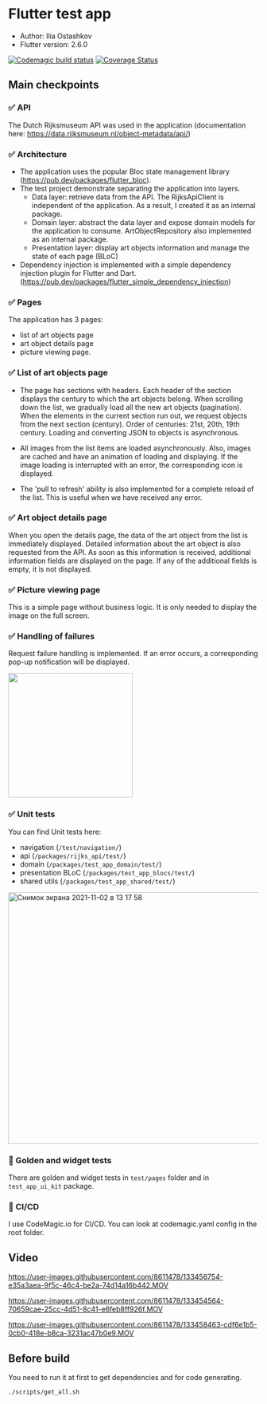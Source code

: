# Flutter test app

* Author: Ilia Ostashkov
* Flutter version: 2.6.0

[![Codemagic build status](https://api.codemagic.io/apps/61801c5bf780e4f64be7e6c7/test-flow/status_badge.svg)](https://api.codemagic.io/apps/61801c5bf780e4f64be7e6c7/test-flow/latest_build)
[![Coverage Status](https://coveralls.io/repos/github/IlyaOstashkov/Flutter_test_app/badge.svg)](https://coveralls.io/github/IlyaOstashkov/Flutter_test_app)

## Main checkpoints

### ✅ API

The Dutch Rijksmuseum API was used in the application (documentation here: https://data.rijksmuseum.nl/object-metadata/api/)

### ✅ Architecture

- The application uses the popular Bloc state management library (https://pub.dev/packages/flutter_bloc).
- The test project demonstrate separating the application into layers.
    - Data layer: retrieve data from the API. The RijksApiClient is independent of the application. As a result, I created it as an internal package.
    - Domain layer: abstract the data layer and expose domain models for the application to consume. ArtObjectRepository also implemented as an internal package. 
    - Presentation layer: display art objects information and manage the state of each page (BLoC)
- Dependency injection is implemented with a simple dependency injection plugin for Flutter and Dart.(https://pub.dev/packages/flutter_simple_dependency_injection)

### ✅ Pages

The application has 3 pages: 
* list of art objects page
* art object details page
* picture viewing page.

### ✅ List of art objects page

- The page has sections with headers. Each header of the section displays the century to which the art objects belong. When scrolling down the list, we gradually load all the new art objects (pagination). When the elements in the current section run out, we request objects from the next section (century). Order of centuries: 21st, 20th, 19th century. Loading and converting JSON to objects is asynchronous.

- All images from the list items are loaded asynchronously. Also, images are cached and have an animation of loading and displaying. If the image loading is interrupted with an error, the corresponding icon is displayed.

- The 'pull to refresh' ability is also implemented for a complete reload of the list. This is useful when we have received any error.

### ✅ Art object details page

When you open the details page, the data of the art object from the list is immediately displayed. Detailed information about the art object is also requested from the API. As soon as this information is received, additional information fields are displayed on the page. If any of the additional fields is empty, it is not displayed.

### ✅ Picture viewing page

This is a simple page without business logic. It is only needed to display the image on the full screen.

### ✅ Handling of failures

Request failure handling is implemented. If an error occurs, a corresponding pop-up notification will be displayed.

<img src="https://user-images.githubusercontent.com/8611478/133454847-f74d60a0-8390-4bf1-8265-5e50dbbb1bb1.PNG" width="250">

### ✅ Unit tests

You can find Unit tests here:
- navigation (`/test/navigation/`)
- api (`/packages/rijks_api/test/`)
- domain (`/packages/test_app_domain/test/`)
- presentation BLoC (`/packages/test_app_blocs/test/`)
- shared utils (`/packages/test_app_shared/test/`)

<img width="505" alt="Снимок экрана 2021-11-02 в 13 17 58" src="https://user-images.githubusercontent.com/8611478/139828682-d8de55d9-38f7-4452-a8e5-c2abdc9c483f.png">

### 📌 Golden and widget tests

There are golden and widget tests in `test/pages` folder and in `test_app_ui_kit` package. 

### 📌 CI/CD

I use CodeMagic.io for CI/CD. You can look at codemagic.yaml config in the root folder.

## Video

https://user-images.githubusercontent.com/8611478/133456754-e35a3aea-9f5c-46c4-be2a-74d14a16b442.MOV

https://user-images.githubusercontent.com/8611478/133454564-70659cae-25cc-4d51-8c41-e6feb8ff926f.MOV

https://user-images.githubusercontent.com/8611478/133458463-cdf6e1b5-0cb0-418e-b8ca-3231ac47b0e9.MOV

## Before build

You need to run it at first to get dependencies and for code generating.

`./scripts/get_all.sh`
